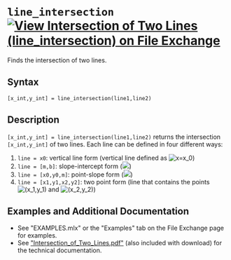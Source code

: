# `line_intersection` [![View Intersection of Two Lines (line_intersection) on File Exchange](https://www.mathworks.com/matlabcentral/images/matlab-file-exchange.svg)](https://www.mathworks.com/matlabcentral/fileexchange/85428-intersection-of-two-lines-line_intersection)

Finds the intersection of two lines.


## Syntax

`[x_int,y_int] = line_intersection(line1,line2)`


## Description

`[x_int,y_int] = line_intersection(line1,line2)` returns the intersection `[x_int,y_int]` of two lines. Each line can be defined in four different ways:

   1. `line = x0`: vertical line form (vertical line defined as <img src="https://latex.codecogs.com/svg.latex?\inline&space;x=x_0" title="x=x_0" />)
   2. `line = [m,b]`: slope-intercept form (<img src="https://latex.codecogs.com/svg.latex?\inline&space;y=m&space;x+b"/>) 
   3. `line = [x0,y0,m]`: point-slope form (<img src="https://latex.codecogs.com/svg.latex?\inline&space;y-y_0&space;=m&space;(x-x_0&space;)"/>)
   4. `line = [x1,y1,x2,y2]`: two point form (line that contains the points <img src="https://latex.codecogs.com/svg.latex?\inline&space;(x_1,y_1)" title="(x_1,y_1)" /> and <img src="https://latex.codecogs.com/svg.latex?\inline&space;(x_2,y_2)" title="(x_2,y_2)" />)


## Examples and Additional Documentation

   - See "EXAMPLES.mlx" or the "Examples" tab on the File Exchange page for examples. 
   - See ["Intersection_of_Two_Lines.pdf"](https://tamaskis.github.io/documentation/Intersection_of_Two_Lines.pdf) (also included with download) for the technical documentation.
